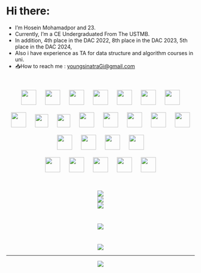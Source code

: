 # Hi there:
- I’m Hosein Mohamadpor and 23.<br>
- Currently, I’m a CE Undergraduated From The USTMB.<br>
- In addition, 4th place in the DAC 2022, 8th place in the DAC 2023, 5th place in the DAC 2024,<br>
- Also i have experience as TA for data structure and algorithm courses in uni.<br>
- 📥How to reach me : youngsinatraGi@gmail.com

#
<div align="center">
<img style="margin: 10px" src="https://img.icons8.com/?size=100&id=108784&format=png&color=000000" height="40" />  <img style="margin: 10px" src="https://img.icons8.com/?size=100&id=nCj4PvnCO0tZ&format=png&color=000000" height="40" />  <img style="margin: 10px" src="https://img.icons8.com/?size=100&id=44442&format=png&color=000000" height="40" />  <img style="margin: 10px" src="https://img.icons8.com/?size=100&id=13441&format=png&color=000000" height="40" />  <img style="margin: 10px" src="https://img.icons8.com/?size=100&id=55251&format=png&color=000000" height="40" />  <img style="margin: 10px" src="https://img.icons8.com/?size=100&id=40669&format=png&color=000000" height="40" />  <img style="margin: 10px" src="https://img.icons8.com/?size=100&id=7gdY5qNXaKC0&format=png&color=000000" height="40" /><br><img style="margin: 10px" src="https://img.icons8.com/?size=100&id=1BC75jFEBED6&format=png&color=000000" height="40" />  <img style="margin: 10px" src="https://github.com/user-attachments/assets/fbc00f8e-c4cd-400e-8838-87440c185953" height="35" />    <img style="margin: 10px" src="https://github.com/user-attachments/assets/ee7ca533-09a2-4bca-93d4-9797f8f2d16c" height="35" />   <img style="margin: 10px" src="https://img.icons8.com/?size=100&id=PZQVBAxaueDJ&format=png&color=000000" height="40" /> <img style="margin: 10px" src="https://img.icons8.com/?size=100&id=MWiBjkuHeMVq&format=png&color=000000" height="40" />  <img style="margin: 10px" src="https://img.icons8.com/?size=100&id=54087&format=png&color=000000" height="40" />  <img style="margin: 10px" src="https://img.icons8.com/?size=100&id=123603&format=png&color=000000" height="40" />  <img style="margin: 10px" src="https://github.com/user-attachments/assets/d0477fbc-74f3-4fe2-a186-f8d78dd65396" height="40"/><br><img style="margin: 10px" src="https://img.icons8.com/?size=100&id=38561&format=png&color=000000" height="40" />  <img style="margin: 10px" src="https://github.com/user-attachments/assets/b3af2b1a-20ce-4c00-9aff-3159a1809f94" height="40" />  <img style="margin: 10px" src="https://img.icons8.com/?size=100&id=laYYF3dV0Iew&format=png&color=000000" height="40" />  <img style="margin: 10px" src="https://img.icons8.com/?size=100&id=9nLaR5KFGjN0&format=png&color=000000" height="40" /><br><img style="margin: 10px" src="https://img.icons8.com/?size=100&id=apebs8fnmi4m&format=png&color=000000" height="40" />  <img style="margin: 10px" src="https://github.com/user-attachments/assets/2fb1a8fa-d412-4df2-9718-e5d9d2460e34" height="40" />  <img style="margin: 10px" src="https://img.icons8.com/?size=100&id=aR9CXyMagKIS&format=png&color=000000" height="40" />  <img style="margin: 10px" src="https://img.icons8.com/?size=100&id=xSkewUSqtErH&format=png&color=000000" height="40" />  <img style="margin: 10px" src="https://github.com/user-attachments/assets/5bea71c6-1577-4737-9329-140ccb68b7c7" height="40" />

#
![](https://github-readme-stats.vercel.app/api?username=younghosein&theme=transparent&hide_border=true&include_all_commits=true&count_private=true)<br/>
![](https://github-readme-streak-stats.herokuapp.com/?user=younghosein&theme=transparent&hide_border=true)<br/>
![](https://github-readme-stats.vercel.app/api/top-langs/?username=younghosein&theme=transparent&hide_border=true&include_all_commits=true&count_private=true&layout=compact)

#
![](https://github-profile-trophy.vercel.app/?username=younghosein&theme=radical&no-frame=true&no-bg=true&margin-w=4)

#
![](https://github-contributor-stats.vercel.app/api?username=younghosein&limit=5&theme=transparent&combine_all_yearly_contributions=true)

---
[![](https://visitcount.itsvg.in/api?id=younghosein&icon=2&color=0)](https://visitcount.itsvg.in)
